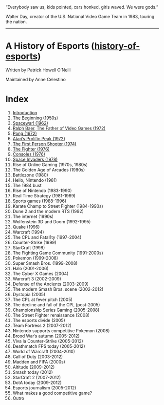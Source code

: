 “Everybody saw us, kids pointed, cars honked, girls waved. We were gods.”

Walter Day, creator of the U.S. National Video Game Team in 1983, touring the nation.

---

# A History of Esports ([history-of-esports](https://github.com/hubwub/history-of-esports))

Written by Patrick Howell O’Neill

Maintained by Anne Celestino

# Index

1.	[Introduction](01-introduction.md)
2.	[The Beginning (1950s)](02-the-beginning.md)
3.	[Spacewar! (1962)](03-spacewar.md)
4.	[Ralph Baer, The Father of Video Games (1972)](04-ralph-baer.md)
5.	[Pong (1972)](05-pong.md)
6.	[Atari’s Prolific Peak (1972)](06-ataris-profilic-peak.md)
7.	[The First Person Shooter (1974)](07-first-person-shooter.md)
8.	[The Fighter (1976)](08-fighter.md)
9.	[Consoles (1976)](09-consoles.md)
10.	[Space Invaders (1978)](10-space-invaders.md)
11.	Rise of Online Gaming (1970s, 1980s)
12.	The Golden Age of Arcades (1980s)
13.	Battlezone (1980)
14.	Hello, Nintendo (1981)
15.	The 1984 bust
16.	Rise of Nintendo (1983-1990)
17.	Real Time Strategy (1981-1989)
18.	Sports games (1988-1996)
19.	Karate Champ to Street Fighter (1984-1990s)
20.	Dune 2 and the modern RTS (1992)
21.	The internet (1990s)
22.	Wolfenstein 3D and Doom (1992-1995)
23.	Quake (1996)
24.	Warcraft (1994)
25.	The CPL and Fatal1ty (1997-2004)
26.	Counter-Strike (1999)
27.	StarCraft (1998)
28.	The Fighting Game Community (1991-2000s)
29.	Pokemon (1999-2008)
30.	Super Smash Bros. (1999-2008)
31.	Halo (2001-2006)
32.	The Cyber X Games (2004)
33.	Warcraft 3 (2002-2009)
34.	Defense of the Ancients (2003-2009)
35.	The modern Smash Bros. scene (2002-2012)
36.	Dystopia (2005)
37.	The CPL at fever pitch (2005)
38.	The decline and fall of the CPL (post-2005)
39.	Championship Series Gaming (2005-2008)
40.	The Street Fighter renaissance (2008)
41.	The esports divide (2005)
42.	Team Fortress 2 (2007-2012)
43.	Nintendo supports competitive Pokemon (2008)
44.	Brood War’s autumn (2005-2012)
45.	Viva la Counter-Strike (2005-2012)
46.	Deathmatch FPS today (2005-2012)
47.	World of Warcraft (2004-2010)
48.	Call of Duty (2003-2012)
49.	Madden and FIFA (2000s)
50.	Altitude (2009-2012)
51.	Smash today (2012)
52.	StarCraft 2 (2007-2012)
53.	DotA today (2009-2012)
54.	Esports journalism (2005-2012)
55.	What makes a good competitive game?
56.	Outro
